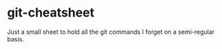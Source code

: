 # git-cheatsheet

Just a small sheet to hold all the git commands I forget on a semi-regular basis.
